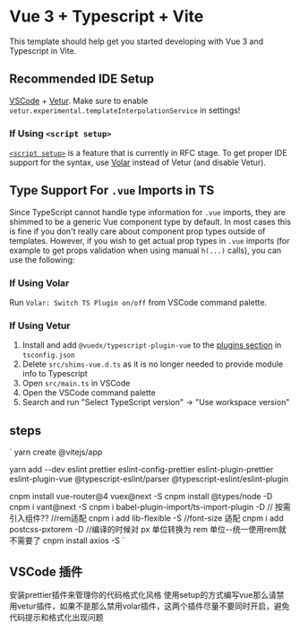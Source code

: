 # Vue 3 + Typescript + Vite

This template should help get you started developing with Vue 3 and Typescript in Vite.

## Recommended IDE Setup

[VSCode](https://code.visualstudio.com/) + [Vetur](https://marketplace.visualstudio.com/items?itemName=octref.vetur). Make sure to enable `vetur.experimental.templateInterpolationService` in settings!

### If Using `<script setup>`

[`<script setup>`](https://github.com/vuejs/rfcs/pull/227) is a feature that is currently in RFC stage. To get proper IDE support for the syntax, use [Volar](https://marketplace.visualstudio.com/items?itemName=johnsoncodehk.volar) instead of Vetur (and disable Vetur).

## Type Support For `.vue` Imports in TS

Since TypeScript cannot handle type information for `.vue` imports, they are shimmed to be a generic Vue component type by default. In most cases this is fine if you don't really care about component prop types outside of templates. However, if you wish to get actual prop types in `.vue` imports (for example to get props validation when using manual `h(...)` calls), you can use the following:

### If Using Volar

Run `Volar: Switch TS Plugin on/off` from VSCode command palette.

### If Using Vetur

1. Install and add `@vuedx/typescript-plugin-vue` to the [plugins section](https://www.typescriptlang.org/tsconfig#plugins) in `tsconfig.json`
2. Delete `src/shims-vue.d.ts` as it is no longer needed to provide module info to Typescript
3. Open `src/main.ts` in VSCode
4. Open the VSCode command palette
5. Search and run "Select TypeScript version" -> "Use workspace version"

## steps
`
yarn create @vitejs/app

yarn add --dev eslint prettier eslint-config-prettier eslint-plugin-prettier eslint-plugin-vue @typescript-eslint/parser @typescript-eslint/eslint-plugin

cnpm install vue-router@4 vuex@next -S
cnpm install @types/node -D
cnpm i vant@next -S
cnpm i babel-plugin-import/ts-import-plugin -D   // 按需引入组件??
//rem适配
cnpm i add lib-flexible -S  //font-size 适配
cnpm i add postcss-pxtorem -D  //编译的时候对 px 单位转换为 rem 单位--统一使用rem就不需要了
cnpm install axios -S
`

## VSCode 插件
安装prettier插件来管理你的代码格式化风格
使用setup的方式编写vue那么请禁用vetur插件，如果不是那么禁用volar插件，这两个插件尽量不要同时开启，避免代码提示和格式化出现问题

